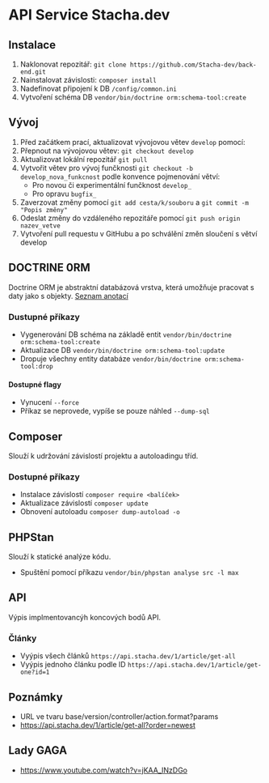 # API Service Stacha.dev

## Instalace

1. Naklonovat repozitář: `git clone https://github.com/Stacha-dev/back-end.git`
2. Nainstalovat závislosti: `composer install`
3. Nadefinovat připojení k DB `/config/common.ini`
4. Vytvoření schéma DB `vendor/bin/doctrine orm:schema-tool:create`

## Vývoj

1. Před začátkem prací, aktualizovat vývojovou větev `develop` pomocí:
2. Přepnout na vývojovou větev: `git checkout develop`
3. Aktualizovat lokální repozitář `git pull`
4. Vytvořit větev pro vývoj funčknosti `git checkout -b develop_nova_funkcnost` podle konvence pojmenování větví:
    - Pro novou či experimentální funčknost `develop_`
    - Pro opravu `bugfix_`
5. Zaverzovat změny pomocí `git add cesta/k/souboru` a `git commit -m "Popis změny"`
6. Odeslat změny do vzdáleného repozitáře pomocí `git push origin nazev_vetve`
7. Vytvoření pull requestu v GitHubu a po schválění změn sloučení s větví develop

## DOCTRINE 0RM

Doctrine ORM je abstraktní databázová vrstva, která umožňuje pracovat s daty jako s objekty. [Seznam anotací](https://www.doctrine-project.org/projects/doctrine-orm/en/2.7/reference/annotations-reference.html)

### Dustupné příkazy

-   Vygenerování DB schéma na základě entit `vendor/bin/doctrine orm:schema-tool:create`
-   Aktualizace DB `vendor/bin/doctrine orm:schema-tool:update`
-   Dropuje všechny entity databáze `vendor/bin/doctrine orm:schema-tool:drop`

#### Dostupné flagy

-   Vynucení `--force`
-   Příkaz se neprovede, vypíše se pouze náhled `--dump-sql`

## Composer

Slouží k udržování závislostí projektu a autoloadingu tříd.

### Dostupné příkazy

-   Instalace závislostí `composer require <balíček>`
-   Aktualizace závislostí `composer update`
-   Obnovení autoloadu `composer dump-autoload -o`

## PHPStan

Slouží k statické analýze kódu.

-   Spuštění pomocí příkazu `vendor/bin/phpstan analyse src -l max`

## API

Výpis implmentovancýh koncových bodů API.

### Články

-   Vyýpis všech článků `https://api.stacha.dev/1/article/get-all`
-   Vyýpis jednoho článku podle ID `https://api.stacha.dev/1/article/get-one?id=1`

## Poznámky

-   URL ve tvaru base/version/controller/action.format?params
-   https://api.stacha.dev/1/article/get-all?order=newest

## Lady GAGA

-   https://www.youtube.com/watch?v=jKAA_INzDGo
